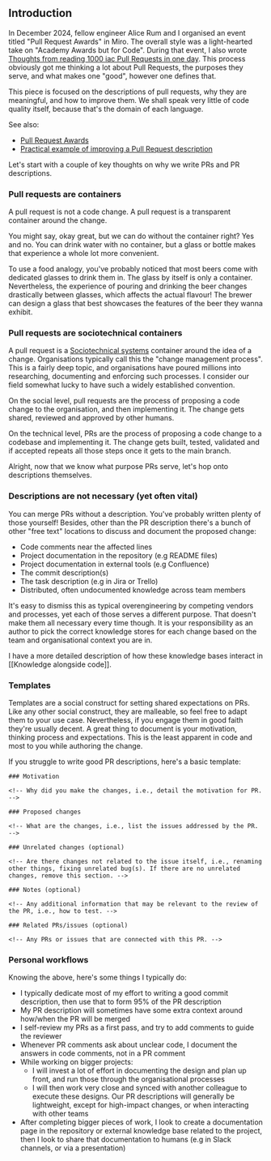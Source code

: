 ## Introduction
In December 2024, fellow engineer Alice Rum and I organised an event titled "Pull Request Awards" in Miro. The overall style was a light-hearted take on "Academy Awards but for Code". During that event, I also wrote [Thoughts from reading 1000 iac Pull Requests in one day](Thoughts%20from%20reading%201000%20iac%20Pull%20Requests%20in%20one%20day.md). This process obviously got me thinking a lot about Pull Requests, the purposes they serve, and what makes one "good", however one defines that. 

This piece is focused on the descriptions of pull requests, why they are meaningful, and how to improve them. We shall speak very little of code quality itself, because that's the domain of each language. 

See also:
* [Pull Request Awards](Pull%20Request%20Awards.md)
* [Practical example of improving a Pull Request description](Practical%20example%20of%20improving%20a%20Pull%20Request%20description.md)

Let's start with a couple of key thoughts on why we write PRs and PR descriptions.

### Pull requests are containers
A pull request is not a code change. A pull request is a transparent container around the change.

You might say, okay great, but we can do without the container right? Yes and no. You can drink water with no container, but a glass or bottle makes that experience a whole lot more convenient. 

To use a food analogy, you've probably noticed that most beers come with dedicated glasses to drink them in. The glass by itself is only a container. Nevertheless, the experience of pouring and drinking the beer changes drastically between glasses, which affects the actual flavour! The brewer can design a glass that best showcases the features of the beer they wanna exhibit.

### Pull requests are sociotechnical containers
A pull request is a [Sociotechnical systems](Sociotechnical%20systems.md) container around the idea of a change. Organisations typically call this the "change management process". This is a fairly deep topic, and organisations have poured millions into researching, documenting and enforcing such processes. I consider our field somewhat lucky to have such a widely established convention.

On the social level, pull requests are the process of proposing a code change to the organisation, and then implementing it. The change gets shared, reviewed and approved by other humans.

On the technical level, PRs are the process of proposing a code change to a codebase and implementing it. The change gets built, tested, validated and if accepted repeats all those steps once it gets to the main branch.

Alright, now that we know what purpose PRs serve, let's hop onto descriptions themselves.

### Descriptions are not necessary (yet often vital)
You can merge PRs without a description. You've probably written plenty of those yourself! Besides, other than the PR description there's a bunch of other "free text" locations to discuss and document the proposed change:
* Code comments near the affected lines
* Project documentation in the repository (e.g README files)
* Project documentation in external tools (e.g Confluence)
* The commit description(s)
* The task description (e.g in Jira or Trello)
* Distributed, often undocumented knowledge across team members

It's easy to dismiss this as typical overengineering by competing vendors and processes, yet each of those serves a different purpose. That doesn't make them all necessary every time though. It is your responsibility as an author to pick the correct knowledge stores for each change based on the team and organisational context you are in.

I have a more detailed description of how these knowledge bases interact in [[Knowledge alongside code]].

### Templates
Templates are a social construct for setting shared expectations on PRs. Like any other social construct, they are malleable, so feel free to adapt them to your use case. Nevertheless, if you engage them in good faith they're usually decent. A great thing to document is your motivation, thinking process and expectations. This is the least apparent in code and most to you while authoring the change.

If you struggle to write good PR descriptions, here's a basic template: 
```
### Motivation

<!-- Why did you make the changes, i.e., detail the motivation for PR. -->

### Proposed changes

<!-- What are the changes, i.e., list the issues addressed by the PR. -->

### Unrelated changes (optional)

<!-- Are there changes not related to the issue itself, i.e., renaming other things, fixing unrelated bug(s). If there are no unrelated changes, remove this section. -->

### Notes (optional)

<!-- Any additional information that may be relevant to the review of the PR, i.e., how to test. -->

### Related PRs/issues (optional)

<!-- Any PRs or issues that are connected with this PR. -->
```

### Personal workflows
Knowing the above, here's some things I typically do:
* I typically dedicate most of my effort to writing a good commit description, then use that to form 95% of the PR description
* My PR description will sometimes have some extra context around how/when the PR will be merged
* I self-review my PRs as a first pass, and try to add comments to guide the reviewer
* Whenever PR comments ask about unclear code, I document the answers in code comments, not in a PR comment
* While working on bigger projects:
	* I will invest a lot of effort in documenting the design and plan up front, and run those through the organisational processes
	* I will then work very close and synced with another colleague to execute these designs. Our PR descriptions will generally be lightweight, except for high-impact changes, or when interacting with other teams
* After completing bigger pieces of work, I look to create a documentation page in the repository or external knowledge base related to the project, then I look to share that documentation to humans (e.g in Slack channels, or via a presentation)
